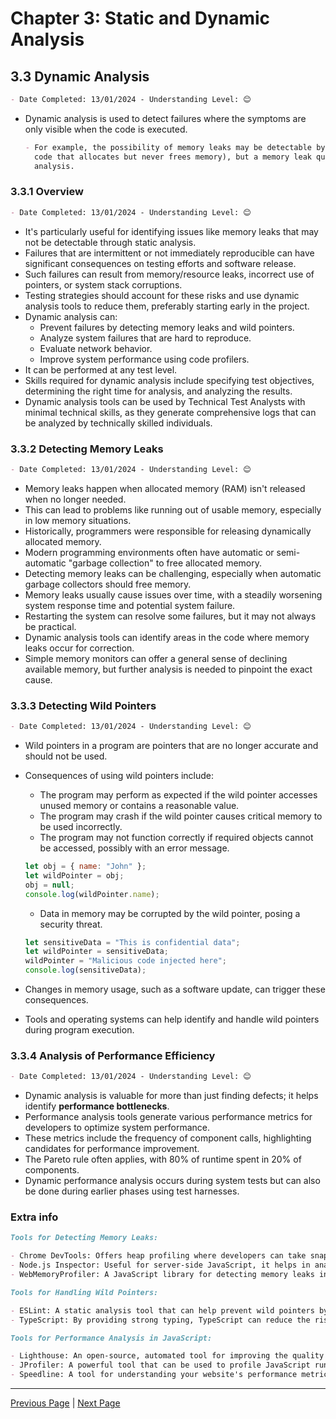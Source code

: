 # Chapter 3: Static and Dynamic Analysis

## 3.3 Dynamic Analysis

```markdown
- Date Completed: 13/01/2024 - Understanding Level: 😊
```

- Dynamic analysis is used to detect failures where the symptoms are only visible when the code is
  executed.

  ```markdown
  - For example, the possibility of memory leaks may be detectable by static analysis (finding
    code that allocates but never frees memory), but a memory leak quickly detectable with dynamic
    analysis.
  ```

### 3.3.1 Overview

```markdown
- Date Completed: 13/01/2024 - Understanding Level: 😊
```

- It's particularly useful for identifying issues like memory leaks that may not be detectable through static analysis.
- Failures that are intermittent or not immediately reproducible can have significant consequences on testing efforts and software release.
- Such failures can result from memory/resource leaks, incorrect use of pointers, or system stack corruptions.
- Testing strategies should account for these risks and use dynamic analysis tools to reduce them, preferably starting early in the project.
- Dynamic analysis can:
  - Prevent failures by detecting memory leaks and wild pointers.
  - Analyze system failures that are hard to reproduce.
  - Evaluate network behavior.
  - Improve system performance using code profilers.
- It can be performed at any test level.
- Skills required for dynamic analysis include specifying test objectives, determining the right time for analysis, and analyzing the results.
- Dynamic analysis tools can be used by Technical Test Analysts with minimal technical skills, as they generate comprehensive logs that can be analyzed by technically skilled individuals.

### 3.3.2 Detecting Memory Leaks

```markdown
- Date Completed: 13/01/2024 - Understanding Level: 😊
```

- Memory leaks happen when allocated memory (RAM) isn't released when no longer needed.
- This can lead to problems like running out of usable memory, especially in low memory situations.
- Historically, programmers were responsible for releasing dynamically allocated memory.
- Modern programming environments often have automatic or semi-automatic "garbage collection" to free allocated memory.
- Detecting memory leaks can be challenging, especially when automatic garbage collectors should free memory.
- Memory leaks usually cause issues over time, with a steadily worsening system response time and potential system failure.
- Restarting the system can resolve some failures, but it may not always be practical.
- Dynamic analysis tools can identify areas in the code where memory leaks occur for correction.
- Simple memory monitors can offer a general sense of declining available memory, but further analysis is needed to pinpoint the exact cause.

### 3.3.3 Detecting Wild Pointers

```markdown
- Date Completed: 13/01/2024 - Understanding Level: 😊
```

- Wild pointers in a program are pointers that are no longer accurate and should not be used.
- Consequences of using wild pointers include:

  - The program may perform as expected if the wild pointer accesses unused memory or contains a reasonable value.
  - The program may crash if the wild pointer causes critical memory to be used incorrectly.
  - The program may not function correctly if required objects cannot be accessed, possibly with an error message.

  ```javascript
  let obj = { name: "John" };
  let wildPointer = obj;
  obj = null;
  console.log(wildPointer.name);
  ```

  - Data in memory may be corrupted by the wild pointer, posing a security threat.

  ```javascript
  let sensitiveData = "This is confidential data";
  let wildPointer = sensitiveData;
  wildPointer = "Malicious code injected here";
  console.log(sensitiveData);
  ```

- Changes in memory usage, such as a software update, can trigger these consequences.
- Tools and operating systems can help identify and handle wild pointers during program execution.

### 3.3.4 Analysis of Performance Efficiency

```markdown
- Date Completed: 13/01/2024 - Understanding Level: 😊
```

- Dynamic analysis is valuable for more than just finding defects; it helps identify **performance bottlenecks**.
- Performance analysis tools generate various performance metrics for developers to optimize system performance.
- These metrics include the frequency of component calls, highlighting candidates for performance improvement.
- The Pareto rule often applies, with 80% of runtime spent in 20% of components.
- Dynamic performance analysis occurs during system tests but can also be done during earlier phases using test harnesses.

### Extra info

```markdown
Tools for Detecting Memory Leaks:

- Chrome DevTools: Offers heap profiling where developers can take snapshots of the memory and compare them over time to detect leaks.
- Node.js Inspector: Useful for server-side JavaScript, it helps in analyzing memory usage and detecting leaks.
- WebMemoryProfiler: A JavaScript library for detecting memory leaks in web applications.
```

```markdown
Tools for Handling Wild Pointers:

- ESLint: A static analysis tool that can help prevent wild pointers by identifying potential issues in the code.
- TypeScript: By providing strong typing, TypeScript can reduce the risk of wild pointers in JavaScript applications.
```

```markdown
Tools for Performance Analysis in JavaScript:

- Lighthouse: An open-source, automated tool for improving the quality of web pages. It audits performance, accessibility, and more.
- JProfiler: A powerful tool that can be used to profile JavaScript running on the JVM.
- Speedline: A tool for understanding your website's performance metrics.
```

---

[Previous Page](3.2-static-analysis.md) | [Next Page](../4-quality-characteristics-for-technical-testing/4.1-introduction.md)
